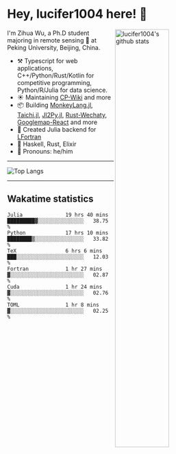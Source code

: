 # Hey, lucifer1004 here! :wave:

<img width="50%" align="right" alt="lucifer1004's github stats" src="https://github-readme-stats.vercel.app/api?username=lucifer1004&show_icons=true">

I'm Zihua Wu, a Ph.D student majoring in remote sensing :satellite: at Peking University, Beijing, China.

- :hammer_and_pick: Typescript for web applications, C++/Python/Rust/Kotlin for competitive programming, Python/R/Julia for data science.
- :sunny: Maintaining [CP-Wiki](https://cp-wiki.vercel.app) and more 
- :package: Building [MonkeyLang.jl](https://github.com/lucifer1004/MonkeyLang.jl), [Taichi.jl](https://github.com/lucifer1004/Taichi.jl), [Jl2Py.jl](https://github.com/lucifer1004/Jl2Py.jl), [Rust-Wechaty](https://github.com/wechaty/rust-wechaty), [Googlemap-React](https://github.com/googlemap-react/googlemap-react) and more
- :sparkler: Created Julia backend for [LFortran](https://github.com/lfortran/lfortran)
- :seedling: Haskell, Rust, Elixir
- :man: Pronouns: he/him

---

![Top Langs](https://github-readme-stats.vercel.app/api/top-langs/?username=lucifer1004&layout=compact)

---

## Wakatime statistics

<!--START_SECTION:waka-->

```text
Julia              19 hrs 40 mins  █████████▓░░░░░░░░░░░░░░░   38.75 %
Python             17 hrs 10 mins  ████████▒░░░░░░░░░░░░░░░░   33.82 %
TeX                6 hrs 6 mins    ███░░░░░░░░░░░░░░░░░░░░░░   12.03 %
Fortran            1 hr 27 mins    ▓░░░░░░░░░░░░░░░░░░░░░░░░   02.87 %
Cuda               1 hr 24 mins    ▓░░░░░░░░░░░░░░░░░░░░░░░░   02.76 %
TOML               1 hr 8 mins     ▓░░░░░░░░░░░░░░░░░░░░░░░░   02.25 %
```

<!--END_SECTION:waka-->
